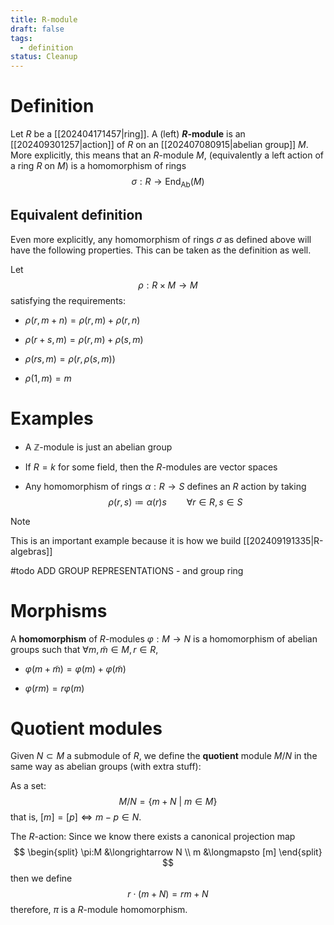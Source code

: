 ```yaml
---
title: R-module
draft: false
tags:
  - definition
status: Cleanup
---
```

# Definition
Let $R$ be a [[202404171457|ring]]. 
A (left) **$R$-module** is an [[202409301257|action]] of $R$ on an [[202407080915|abelian group]] $M$. 
More explicitly, this means that an $R$-module $M$, (equivalently a left action of a ring $R$ on $M$) is a homomorphism of rings 
$$
\sigma:R \longrightarrow \text{End}_{\text{Ab}}(M)
$$

## Equivalent definition
Even more explicitly, any homomorphism of rings $\sigma$ as defined above will have the following properties. 
This can be taken as the definition as well.

Let 
$$
\rho:R \times M \longrightarrow M
$$
satisfying the requirements:
- $\rho(r, m+n)= \rho(r,m) + \rho(r,n)$

- $\rho(r + s,m) = \rho(r, m) + \rho(s,m)$ 

- $\rho(rs,m) = \rho(r, \rho(s,m))$ 

- $\rho(1,m) = m$ 
# Examples
- A $\mathbb{Z}$-module is just an abelian group

- If $R = k$ for some field, then the $R$-modules are vector spaces

- Any homomorphism of rings $\alpha:R \to S$ defines an $R$ action by taking 
$$ 
\rho(r,s) \coloneqq \alpha(r)s \qquad \forall r \in R, s \in S
$$

> [!NOTE] 
> This is an important example because it is how we build [[202409191335|R-algebras]]

#todo ADD GROUP REPRESENTATIONS - and group ring

# Morphisms
A **homomorphism** of $R$-modules $\varphi:M \to N$ is a homomorphism of abelian groups such that $\forall m, \tilde m \in M, r \in R$, 
- $\varphi(m + \tilde m) = \varphi(m) + \varphi(\tilde m)$

- $\varphi(rm) = r  \varphi(m)$ 
# Quotient modules
Given $N\subset M$ a submodule of $R$, we define the **quotient** module $M/N$ in the same way as abelian groups (with extra stuff):

As a set:
$$
M/N = \{m + N \ | \ m \in M\}
$$
that is, $[m] = [p] \Longleftrightarrow m-p \in N$. 

The $R$-action:
Since we know there exists a canonical projection map 
$$
\begin{split}
 \pi:M &\longrightarrow N \\
 m &\longmapsto [m]
\end{split}
$$
then we define 
$$
r \cdot (m + N) = rm + N
$$
therefore, $\pi$ is a $R$-module homomorphism. 

